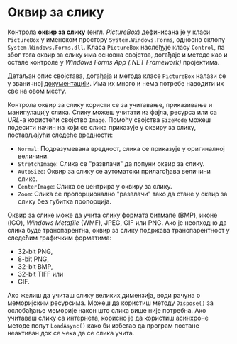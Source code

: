 # Оквир за слику

Контрола **оквир за слику** (енгл. *PictureBox*) дефинисана је у класи
`PictureBox` у именском простору `System.Windows.Forms`, односно склопу
`System.Windows.Forms.dll`. Класа `PictureBox` наслеђује класу `Control`, па
због тога оквир за слику има основна својства, догађаје и методе као и остале
контроле у *Windows Forms App (.NET Framework)* пројектима.

Детаљан опис својстава, догађаја и метода класе `PictureBox` налази се у
званичној [документацији](https://learn.microsoft.com/en-us/dotnet/api/system.windows.forms.picturebox?view=netframework-4.8).
Има их много и нема потребе наводити их све на овом месту.

Контрола оквир за слику користи се за учитавање, приказивање и манипулацију
слика. Слику можеш учитати из фајла, ресурса или са *URL*-а користећи својство
`Image`. Помоћу својства `SizeMode` можеш подесити начин на који се слика
приказује у оквиру за слику, постављајући следеће вредности:

* `Normal`: Подразумевана вредност, слика се приказује у оригиналној величини.
* `StretchImage`: Слика се "развлачи" да попуни оквир за слику.
* `AutoSize`: Оквир за слику се аутоматски прилагођава величини слике.
* `CenterImage`: Слика се центрира у оквиру за слику.
* `Zoom`: Слика се пропорционално "развлачи" тако да стане у оквир за слику без
губитка пропорција.

Оквир за слике може да учита слику формата битмапе (BMP), иконе (ICO),
*Windows Metafile* (WMF), JPEG, GIF или PNG. Ако је неопходно да слика буде
транспарентна, оквир за слику подржава транспарентност у следећим графичким
форматима:

* 32-bit PNG,
* 8-bit PNG,
* 32-bit BMP,
* 32-bit TIFF или
* GIF.

Ако желиш да учиташ слику великих димензија, води рачуна о меморијским
ресурсима. Можеш да користиш методу `Dispose()` за ослобађање меморије након
што слика више није потребна. Ако учитаваш слику са интернета, корисно је да
користиш асинхроне методе попут `LoadAsync()` како би избегао да програм
постане неактиван док се чека да се слика учита.
